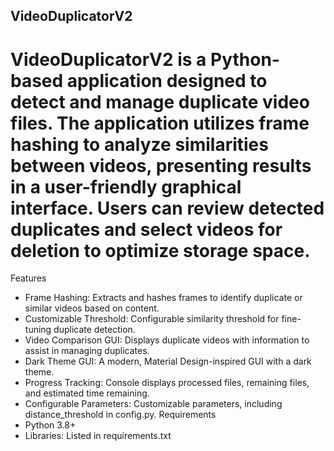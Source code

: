 ## VideoDuplicatorV2

# VideoDuplicatorV2 is a Python-based application designed to detect and manage duplicate video files. The application utilizes frame hashing to analyze similarities between videos, presenting results in a user-friendly graphical interface. Users can review detected duplicates and select videos for deletion to optimize storage space.

Features
- Frame Hashing: Extracts and hashes frames to identify duplicate or similar videos based on content.
- Customizable Threshold: Configurable similarity threshold for fine-tuning duplicate detection.
- Video Comparison GUI: Displays duplicate videos with information to assist in managing duplicates.
- Dark Theme GUI: A modern, Material Design-inspired GUI with a dark theme.
- Progress Tracking: Console displays processed files, remaining files, and estimated time remaining.
- Configurable Parameters: Customizable parameters, including distance_threshold in config.py.
Requirements
- Python 3.8+
- Libraries: Listed in requirements.txt
